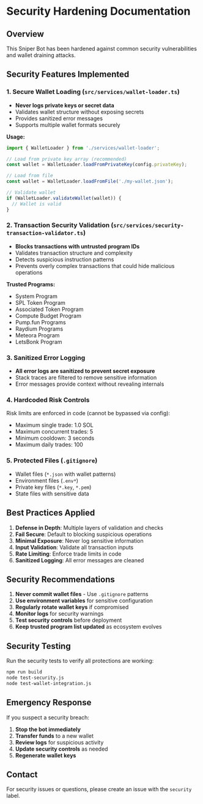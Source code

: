 # Security Hardening Documentation

## Overview
This Sniper Bot has been hardened against common security vulnerabilities and wallet draining attacks.

## Security Features Implemented

### 1. Secure Wallet Loading (`src/services/wallet-loader.ts`)
- **Never logs private keys or secret data**
- Validates wallet structure without exposing secrets
- Provides sanitized error messages
- Supports multiple wallet formats securely

**Usage:**
```typescript
import { WalletLoader } from './services/wallet-loader';

// Load from private key array (recommended)
const wallet = WalletLoader.loadFromPrivateKey(config.privateKey);

// Load from file
const wallet = WalletLoader.loadFromFile('./my-wallet.json');

// Validate wallet
if (WalletLoader.validateWallet(wallet)) {
  // Wallet is valid
}
```

### 2. Transaction Security Validation (`src/services/security-transaction-validator.ts`)
- **Blocks transactions with untrusted program IDs**
- Validates transaction structure and complexity
- Detects suspicious instruction patterns
- Prevents overly complex transactions that could hide malicious operations

**Trusted Programs:**
- System Program
- SPL Token Program
- Associated Token Program
- Compute Budget Program
- Pump.fun Programs
- Raydium Programs
- Meteora Program
- LetsBonk Program

### 3. Sanitized Error Logging
- **All error logs are sanitized to prevent secret exposure**
- Stack traces are filtered to remove sensitive information
- Error messages provide context without revealing internals

### 4. Hardcoded Risk Controls
Risk limits are enforced in code (cannot be bypassed via config):
- Maximum single trade: 1.0 SOL
- Maximum concurrent trades: 5
- Minimum cooldown: 3 seconds
- Maximum daily trades: 100

### 5. Protected Files (`.gitignore`)
- Wallet files (`*.json` with wallet patterns)
- Environment files (`.env*`)
- Private key files (`*.key`, `*.pem`)
- State files with sensitive data

## Best Practices Applied

1. **Defense in Depth**: Multiple layers of validation and checks
2. **Fail Secure**: Default to blocking suspicious operations
3. **Minimal Exposure**: Never log sensitive information
4. **Input Validation**: Validate all transaction inputs
5. **Rate Limiting**: Enforce trade limits in code
6. **Sanitized Logging**: All error messages are cleaned

## Security Recommendations

1. **Never commit wallet files** - Use `.gitignore` patterns
2. **Use environment variables** for sensitive configuration
3. **Regularly rotate wallet keys** if compromised
4. **Monitor logs** for security warnings
5. **Test security controls** before deployment
6. **Keep trusted program list updated** as ecosystem evolves

## Security Testing

Run the security tests to verify all protections are working:

```bash
npm run build
node test-security.js
node test-wallet-integration.js
```

## Emergency Response

If you suspect a security breach:

1. **Stop the bot immediately**
2. **Transfer funds** to a new wallet
3. **Review logs** for suspicious activity
4. **Update security controls** as needed
5. **Regenerate wallet keys**

## Contact

For security issues or questions, please create an issue with the `security` label.